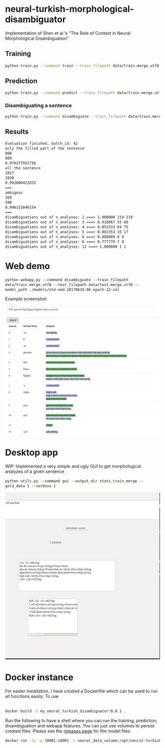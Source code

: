 # neural-turkish-morphological-disambiguator
Implementation of Shen et al.'s "The Role of Context in Neural Morphological Disambiguation"

## Training

```bash
python train.py --command train --train_filepath data/train.merge.utf8 --test_filepath data/test.merge.utf8 --run_name nmd-20170619-06
```


## Prediction

```bash
python train.py --command predict --train_filepath data/train.merge.utf8 --test_filepath data/test.merge.utf8 --model_path ./models/ntd-nmd-20170619-06.epoch-32-val_acc-0.99507.hdf5 --run_name testing
```

### Disambiguating a sentence

```bash
python train.py --command disambiguate --train_filepath data/train.merge.utf8 --test_filepath data/test.merge.utf8 --model_path ./models/ntd-nmd-20170619-06.epoch-32-val_acc-0.99507.hdf5 --label2ids_path ./models/ntd-nmd-20170619-06.epoch-32-val_acc-0.99507.hdf5.label2ids --run_name testing
```

## Results

```
Evaluation finished, batch_id: 42
only the filled part of the sentence
868
889
0.976377952756
all the sentence
2817
2838
0.992600422833
===
ambigous
369
390
0.946153846154
===
disambiguations out of n_analyses: 2 ===> 1.000000 219 219
disambiguations out of n_analyses: 3 ===> 0.916667 55 60
disambiguations out of n_analyses: 4 ===> 0.853333 64 75
disambiguations out of n_analyses: 5 ===> 0.882353 15 17
disambiguations out of n_analyses: 6 ===> 0.888889 8 9
disambiguations out of n_analyses: 8 ===> 0.777778 7 9
disambiguations out of n_analyses: 12 ===> 1.000000 1 1
```

# Web demo

```
python webapp.py --command disambiguate --train_filepath data/train.merge.utf8 --test_filepath data/test.merge.utf8 --model_path ./models/ntd-nmd-20170619-06.epoch-32-val
```

Example screenshot:

![](./public_html/images/morphological-disambugator-web-screenshot.png)

# Desktop app

WIP: Implemented a very simple and ugly GUI to get morphological analyzes of a given sentence

```
python utils.py --command gui --output_dir stats_train_merge --gold_data 1 --verbose 1
```

![](./public_html/images/morphological-analyzer-desktop-screenshot.png)

# Docker instance

For easier installation, I have created a Dockerfile which can be used to 
run all functions easily. To use

```bash

docker build -t my_neural_turkish_disambiguator:0.0.1 .

```

Run the following to have a shell where you can run the training,
prediction, disambiguation and webapp features. 
You can just use volumes to persist created files. Please see the [releases page](./releases)
for the model files.

```bash
docker run -ti -p 10001:10001 -v neural_data_volume:/opt/neural-turkish-disambiguator my_neural_turkish_disambiguator:0.0.1

```
